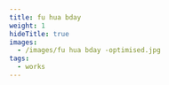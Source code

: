 ```yaml
---
title: fu hua bday
weight: 1
hideTitle: true
images:
  - /images/fu hua bday -optimised.jpg
tags:
  - works
---
```


